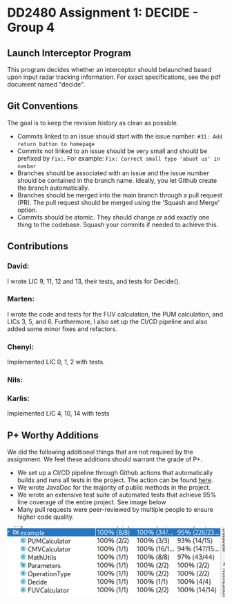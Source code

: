 # DD2480 Assignment 1: DECIDE - Group 4

## Launch Interceptor Program
This program decides whether an interceptor should belaunched based upon input radar tracking information. For exact specifications, see the pdf document named "decide".


## Git Conventions
The goal is to keep the revision history as clean as possible.

- Commits linked to an issue should start with the issue number: `#31: Add return button to homepage`
- Commits not linked to an issue should be very small and should be prefixed by `Fix:`. For example: `Fix: Correct small typo 'abuot us' in navbar`
- Branches should be associated with an issue and the issue number should be contained in the branch name. Ideally, you let Github create the branch automatically. 
- Branches should be merged into the main branch through a pull request (PR). The pull request should be merged using the 'Squash and Merge' option.
- Commits should be atomic. They should change or add exactly one thing to the codebase. Squash your commits if needed to achieve this. 

## Contributions
### David:
I wrote LIC 9, 11, 12 and 13, their tests, and tests for Decide().
### Marten:
I wrote the code and tests for the FUV calculation, the PUM calculation, and LICs 3, 5, and 6. Furthermore, I also set up the CI/CD pipeline and also added some minor fixes and refactors.
### Chenyi:
Implemented LIC 0, 1, 2 with tests.
### Nils:
### Karlis:
Implemented LIC 4, 10, 14 with tests


## P+ Worthy Additions
We did the following additional things that are not required by the assignment. 
We feel these additions should warrant the grade of P+.
- We set up a CI/CD pipeline through Github actions that automatically builds and runs all tests in the project. The action can be found [here](https://github.com/dague1/DECIDE/actions).
- We wrote JavaDoc for the majority of public methods in the project.
- We wrote an extensive test suite of automated tests that achieve 95% line coverage of the entire project. See image below
- Many pull requests were peer-reviewed by multiple people to ensure higher code quality.

![Node Coverage Image](.readmecontent/coverage.png)
